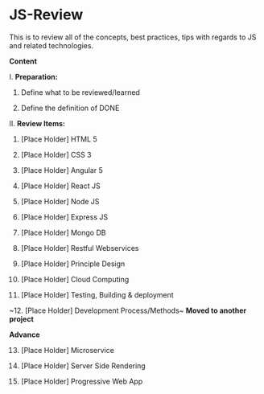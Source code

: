 # JS-Review
This is to review all of the concepts, best practices, tips with regards to JS and related technologies.

**Content**

I. **Preparation:**
1. Define what to be reviewed/learned

2. Define the definition of DONE

II. **Review Items:**
1. [Place Holder] HTML 5

2. [Place Holder] CSS 3

3. [Place Holder] Angular 5

4. [Place Holder] React JS

5. [Place Holder] Node JS

6. [Place Holder] Express JS

7. [Place Holder] Mongo DB

8. [Place Holder] Restful Webservices

9. [Place Holder] Principle Design

10. [Place Holder] Cloud Computing

11. [Place Holder] Testing, Building & deployment

~12. [Place Holder] Development Process/Methods~ **Moved to another project**

**Advance**

13. [Place Holder] Microservice

14. [Place Holder] Server Side Rendering

15. [Place Holder] Progressive Web App

